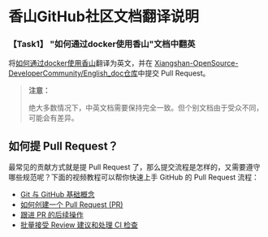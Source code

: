 # 香山GitHub社区文档翻译说明

### 【Task1】 "如何通过docker使用香山"文档中翻英
将[如何通过docker使用香山](https://github.com/Xiangshan-OpenSource-DeveloperCommunity/doc_cn/blob/main/如何通过Docker使用香山.md "如何通过docker使用香山")翻译为英文，并在 [Xiangshan-OpenSource-DeveloperCommunity/English_doc仓库](https://github.com/Xiangshan-OpenSource-DeveloperCommunity/English_doc)中提交 Pull Request。

> **注意：**
>
> 绝大多数情况下，中英文档需要保持完全一致。但个别文档由于受众不同，可能会有差异。




## 如何提 Pull Request？

最常见的贡献方式就是提 Pull Request 了，那么提交流程是怎样的，又需要遵守哪些规范呢？下面的视频教程可以帮你快速上手 GitHub 的 Pull Request 流程：

- [Git 与 GitHub 基础概念](https://www.bilibili.com/video/BV1h5411E7pM/?p=1)
- [如何创建一个 Pull Request (PR)](https://www.bilibili.com/video/BV1h5411E7pM?p=2)
- [跟进 PR 的后续操作](https://www.bilibili.com/video/BV1h5411E7pM?p=3)
- [批量接受 Review 建议和处理 CI 检查](https://www.bilibili.com/video/BV1h5411E7pM?p=4)

